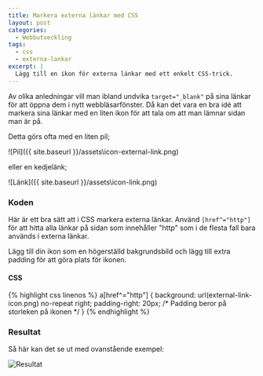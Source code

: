 ```yaml
---
title: Markera externa länkar med CSS
layout: post
categories:
  - Webbutveckling
tags:
  - css
  - externa-lankar
excerpt: |
  Lägg till en ikon för externa länkar med ett enkelt CSS-trick.
---
```

Av olika anledningar vill man ibland undvika `target="_blank"` på sina länkar för att öppna dem i nytt webbläsarfönster. Då kan det vara en bra idé att markera sina länkar med en liten ikon för att tala om att man lämnar sidan man är på.

<!--more-->

Detta görs ofta med en liten pil;

![Pil]({{ site.baseurl }}/assets\icon-external-link.png)

eller en kedjelänk;

![Länk]({{ site.baseurl }}/assets\icon-link.png)

### Koden

Här är ett bra sätt att i CSS markera externa länkar. Använd `[href^="http"]` för att hitta alla länkar på sidan som innehåller "http" som i de flesta fall bara används i externa länkar.

Lägg till din ikon som en högerställd bakgrundsbild och lägg till extra padding för att göra plats för ikonen.

#### CSS
{% highlight css linenos %}
a[href^="http"] {
  background: url(external-link-icon.png) no-repeat right;
  padding-right: 20px; /* Padding beror på storleken på ikonen */
}
{% endhighlight %}

### Resultat
Så här kan det se ut med ovanstående exempel:

![Resultat](http://perragnar.com/wp-content/uploads/2016/01/external-link-icon-example.png)

[external-link-icon-1]: http://upload.wikimedia.org/wikipedia/commons/thumb/d/d9/VisualEditor_-_Icon_-_External-link.svg/120px-VisualEditor_-_Icon_-_External-link.svg.png
[external-link-icon-2]: https://cdn2.iconfinder.com/data/icons/windows-8-metro-style/128/link.png
[external-link-icon-example]: content/files/external-link-icon-example.png
